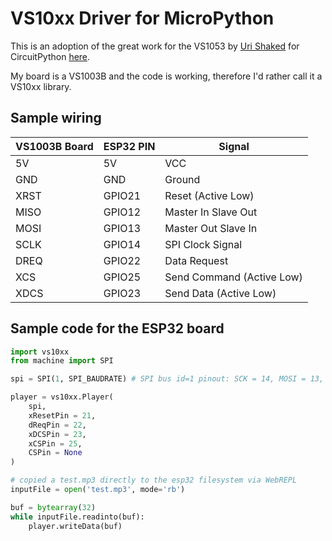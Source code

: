 # VS10xx Driver for MicroPython

This is an adoption of the great work for the VS1053 by [Uri Shaked](https://github.com/urish) for CircuitPython [here](https://github.com/urish/vs1053-circuitpython).

My board is a VS1003B and the code is working, therefore I'd rather call it a VS10xx library.

## Sample wiring

VS1003B Board | ESP32 PIN | Signal
--- | --- | ---
5V | 5V | VCC
GND | GND | Ground
XRST | GPIO21 | Reset (Active Low)
MISO | GPIO12 | Master In Slave Out
MOSI | GPIO13 | Master Out Slave In
SCLK | GPIO14 | SPI Clock Signal 
DREQ | GPIO22 | Data Request
XCS | GPIO25 | Send Command (Active Low)  
XDCS | GPIO23 | Send Data (Active Low)

## Sample code for the ESP32 board

```python
import vs10xx
from machine import SPI

spi = SPI(1, SPI_BAUDRATE) # SPI bus id=1 pinout: SCK = 14, MOSI = 13, MISO = 12

player = vs10xx.Player(
    spi,
    xResetPin = 21,
    dReqPin = 22,
    xDCSPin = 23,
    xCSPin = 25,
    CSPin = None
)

# copied a test.mp3 directly to the esp32 filesystem via WebREPL
inputFile = open('test.mp3', mode='rb')

buf = bytearray(32)
while inputFile.readinto(buf):
    player.writeData(buf)
```
